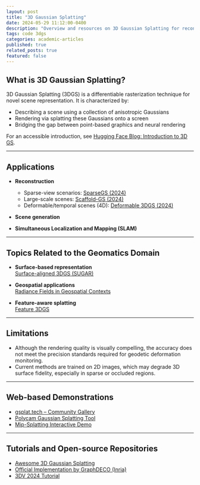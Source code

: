 ```yaml
---
layout: post
title: "3D Gaussian Splatting"
date: 2024-05-29 11:12:00-0400
description: "Overview and resources on 3D Gaussian Splatting for reconstruction and geospatial applications."
tags: code 3dgs
categories: academic-articles
published: true
related_posts: true
featured: false
---
```



## What is 3D Gaussian Splatting?

3D Gaussian Splatting (3DGS) is a differentiable rasterization technique for novel scene representation. It is characterized by:

- Describing a scene using a collection of anisotropic Gaussians
- Rendering via splatting these Gaussians onto a screen
- Bridging the gap between point-based graphics and neural rendering

For an accessible introduction, see [Hugging Face Blog: Introduction to 3D GS](https://huggingface.co/blog/gaussian-splatting).

---

## Applications

- **Reconstruction**
  - Sparse-view scenarios: [SparseGS (2024)](https://formycat.github.io/SparseGS-Real-Time-360-Sparse-View-Synthesis-using-Gaussian-Splatting/)
  - Large-scale scenes: [Scaffold-GS (2024)](https://city-super.github.io/scaffold-gs/)
  - Deformable/temporal scenes (4D): [Deformable 3DGS (2024)](https://ingra14m.github.io/Deformable-Gaussians/)

- **Scene generation**
- **Simultaneous Localization and Mapping (SLAM)**

---

## Topics Related to the Geomatics Domain

- **Surface-based representation**  
  [Surface-aligned 3DGS (SUGAR)](https://anttwo.github.io/sugar/)

- **Geospatial applications**  
  [Radiance Fields in Geospatial Contexts](https://ckoziol.com/blog/2024/radiance_methods/)

- **Feature-aware splatting**  
  [Feature 3DGS](https://feature-3dgs.github.io/)

---

## Limitations

- Although the rendering quality is visually compelling, the accuracy does not meet the precision standards required for geodetic deformation monitoring.
- Current methods are trained on 2D images, which may degrade 3D surface fidelity, especially in sparse or occluded regions.

---

## Web-based Demonstrations

- [gsplat.tech – Community Gallery](https://gsplat.tech/)
- [Polycam Gaussian Splatting Tool](https://poly.cam/tools/gaussian-splatting)
- [Mip-Splatting Interactive Demo](https://niujinshuchong.github.io/mip-splatting-demo/)

---

## Tutorials and Open-source Repositories

- [Awesome 3D Gaussian Splatting](https://github.com/MrNeRF/awesome-3D-gaussian-splatting)
- [Official Implementation by GraphDECO (Inria)](https://github.com/graphdeco-inria/gaussian-splatting)
- [3DV 2024 Tutorial](https://3dgstutorial.github.io/)